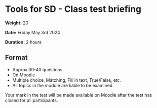 # Tools for SD - Class test briefing

**Weight:** 20

**Date:** Friday May 3rd 2024

**Duration:** 2 hours


## Format

- Approx 30-40 questions
- On Moodle
- Multiple choice, Matching, Fill in text, True/False, etc.
- All topics in the module are liable to be examined.

Your mark in the test will be made available on Moodle after the test has closed for all participants.

